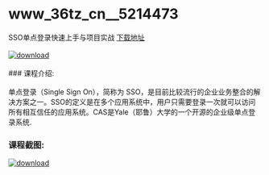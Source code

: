 # www_36tz_cn__5214473
SSO单点登录快速上手与项目实战
[下载地址](http://www.36tz.cn/article/5214473 "下载地址")
<br/></br>[![download](http://36tz.cn/muke_img/2020_07_1-63-300x210.png "下载地址")](http://www.36tz.cn/article/5214473 "下载地址")
<br/></br>### 课程介绍:<br/></br>单点登录（Single Sign On），简称为 SSO，是目前比较流行的企业业务整合的解决方案之一。SSO的定义是在多个应用系统中，用户只需要登录一次就可以访问所有相互信任的应用系统。CAS是Yale（耶鲁）大学的一个开源的企业级单点登录系统.

### 课程截图:
[![download](http://36tz.cn/muke_img/2020_07_2-60.png "下载地址")](http://www.36tz.cn/article/5214473 "下载地址")
